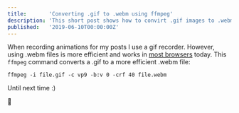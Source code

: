 ```yaml
---
title:       'Converting .gif to .webm using ffmpeg'
description: 'This short post shows how to convirt .gif images to .webm videos using ffmpeg cli.'
published:   '2019-06-10T00:00:00Z'
---
```


When recording animations for my posts I use a gif recorder. However,
using .webm files is more efficient and works in [most browsers](https://caniuse.com/#feat=webm) today.
This `ffmpeg` command converts a .gif to a more efficient .webm file:

~~~shell
ffmpeg -i file.gif -c vp9 -b:v 0 -crf 40 file.webm
~~~

Until next time :)

:wave:
